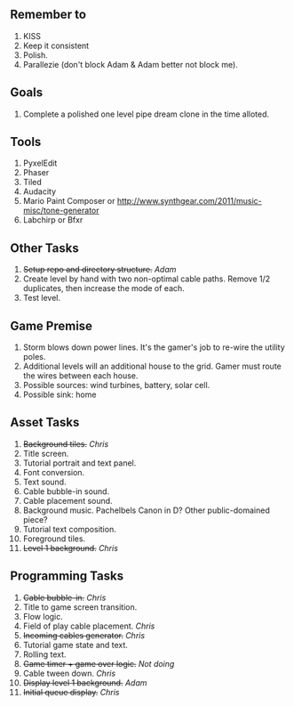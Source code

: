 Remember to
-----------

1. KISS
2. Keep it consistent
3. Polish.
4. Parallezie (don't block Adam & Adam better not block me).

Goals
-----

1. Complete a polished one level pipe dream clone in the time alloted.

Tools
-----

1. PyxelEdit
2. Phaser
3. Tiled
4. Audacity
5. Mario Paint Composer or http://www.synthgear.com/2011/music-misc/tone-generator
6. Labchirp or Bfxr

Other Tasks
------------

1. ~~Setup repo and directory structure.~~ _Adam_
2. Create level by hand with two non-optimal cable paths. Remove 1/2 duplicates, then increase the mode of each.
3. Test level.

Game Premise
------------

1. Storm blows down power lines.  It's the gamer's job to re-wire the utility poles.  
2. Additional levels will an additional house to the grid.  Gamer must route the wires between each house.
3. Possible sources: wind turbines, battery, solar cell.
4. Possible sink: home

Asset Tasks
-----------

1. ~~Background tiles.~~ _Chris_
2. Title screen.
3. Tutorial portrait and text panel.
4. Font conversion.
5. Text sound.
6. Cable bubble-in sound.
7. Cable placement sound.
8. Background music. Pachelbels Canon in D? Other public-domained piece?
9. Tutorial text composition.
10. Foreground tiles.
11. ~~Level 1 background.~~ _Chris_


Programming Tasks
-----------------

1. ~~Cable bubble-in.~~ _Chris_
2. Title to game screen transition.
3. Flow logic.
4. Field of play cable placement. _Chris_
5. ~~Incoming cables generator.~~ _Chris_
6. Tutorial game state and text.
7. Rolling text.
8. ~~Game timer + game over logic.~~ _Not doing_
9. Cable tween down. _Chris_
10. ~~Display level 1 background.~~ _Adam_
11. ~~Initial queue display.~~ _Chris_

